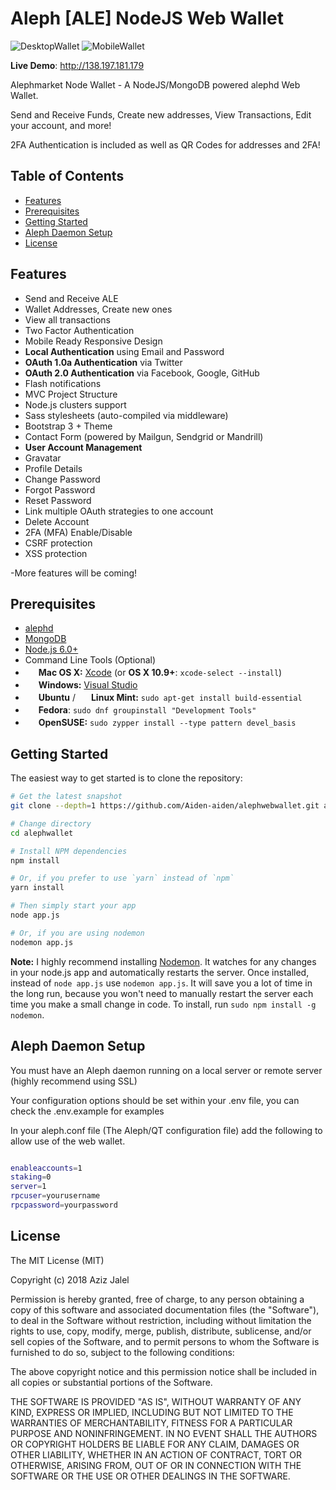 
Aleph [ALE] NodeJS Web Wallet
=======================


![DesktopWallet](http://nsa39.casimages.com/img/2018/03/21/180321073047876039.jpg)
![MobileWallet](http://nsa39.casimages.com/img/2018/03/21/180321073047355497.jpg)

**Live Demo**: http://138.197.181.179

Alephmarket Node Wallet - A NodeJS/MongoDB powered alephd Web Wallet.

Send and Receive Funds, Create new addresses, View Transactions, Edit your account, and more!

2FA Authentication is included as well as QR Codes for addresses and 2FA!

Table of Contents
-----------------

- [Features](#features)
- [Prerequisites](#prerequisites)
- [Getting Started](#getting-started)
- [Aleph Daemon Setup](#Ale-daemon-setup)
- [License](#license)

Features
--------

- Send and Receive ALE
- Wallet Addresses, Create new ones
- View all transactions
- Two Factor Authentication
- Mobile Ready Responsive Design
- **Local Authentication** using Email and Password
- **OAuth 1.0a Authentication** via Twitter
- **OAuth 2.0 Authentication** via Facebook, Google, GitHub
- Flash notifications
- MVC Project Structure
- Node.js clusters support
- Sass stylesheets (auto-compiled via middleware)
- Bootstrap 3 + Theme
- Contact Form (powered by Mailgun, Sendgrid or Mandrill)
- **User Account Management**
 - Gravatar
 - Profile Details
 - Change Password
 - Forgot Password
 - Reset Password
 - Link multiple OAuth strategies to one account
 - Delete Account
 - 2FA (MFA) Enable/Disable
- CSRF protection
- XSS protection

-More features will be coming!

Prerequisites
-------------

- [alephd](https://github.com/alephmarket/ALE)
- [MongoDB](https://www.mongodb.org/downloads)
- [Node.js 6.0+](http://nodejs.org)
- Command Line Tools (Optional)
 - <img src="http://deluge-torrent.org/images/apple-logo.gif" height="17">&nbsp;**Mac OS X:** [Xcode](https://itunes.apple.com/us/app/xcode/id497799835?mt=12) (or **OS X 10.9+**: `xcode-select --install`)
 - <img src="http://dc942d419843af05523b-ff74ae13537a01be6cfec5927837dcfe.r14.cf1.rackcdn.com/wp-content/uploads/windows-8-50x50.jpg" height="17">&nbsp;**Windows:** [Visual Studio](https://www.visualstudio.com/products/visual-studio-community-vs)
 - <img src="https://lh5.googleusercontent.com/-2YS1ceHWyys/AAAAAAAAAAI/AAAAAAAAAAc/0LCb_tsTvmU/s46-c-k/photo.jpg" height="17">&nbsp;**Ubuntu** / <img src="https://upload.wikimedia.org/wikipedia/commons/3/3f/Logo_Linux_Mint.png" height="17">&nbsp;**Linux Mint:** `sudo apt-get install build-essential`
 - <img src="http://i1-news.softpedia-static.com/images/extra/LINUX/small/slw218news1.png" height="17">&nbsp;**Fedora**: `sudo dnf groupinstall "Development Tools"`
 - <img src="https://en.opensuse.org/images/b/be/Logo-geeko_head.png" height="17">&nbsp;**OpenSUSE:** `sudo zypper install --type pattern devel_basis`

Getting Started
---------------

The easiest way to get started is to clone the repository:

```bash
# Get the latest snapshot
git clone --depth=1 https://github.com/Aiden-aiden/alephwebwallet.git alephwallet

# Change directory
cd alephwallet

# Install NPM dependencies
npm install

# Or, if you prefer to use `yarn` instead of `npm`
yarn install

# Then simply start your app
node app.js

# Or, if you are using nodemon
nodemon app.js
```

**Note:** I highly recommend installing [Nodemon](https://github.com/remy/nodemon).
It watches for any changes in your  node.js app and automatically restarts the
server. Once installed, instead of `node app.js` use `nodemon app.js`. It will
save you a lot of time in the long run, because you won't need to manually
restart the server each time you make a small change in code. To install, run
`sudo npm install -g nodemon`.

Aleph Daemon Setup
------------------

You must have an Aleph daemon running on a local server or remote server (highly recommend using SSL)

Your configuration options should be set within your .env file, you can check the .env.example for examples

In your aleph.conf file (The Aleph/QT configuration file) add the following to allow use of the web wallet.

```bash

enableaccounts=1
staking=0
server=1
rpcuser=yourusername
rpcpassword=yourpassword

```

License
-------

The MIT License (MIT)

Copyright (c) 2018 Aziz Jalel

Permission is hereby granted, free of charge, to any person obtaining a copy of this software and associated documentation files (the "Software"), to deal in the Software without restriction, including without limitation the rights to use, copy, modify, merge, publish, distribute, sublicense, and/or sell copies of the Software, and to permit persons to whom the Software is furnished to do so, subject to the following conditions:

The above copyright notice and this permission notice shall be included in all copies or substantial portions of the Software.

THE SOFTWARE IS PROVIDED "AS IS", WITHOUT WARRANTY OF ANY KIND, EXPRESS OR IMPLIED, INCLUDING BUT NOT LIMITED TO THE WARRANTIES OF MERCHANTABILITY, FITNESS FOR A PARTICULAR PURPOSE AND NONINFRINGEMENT. IN NO EVENT SHALL THE AUTHORS OR COPYRIGHT HOLDERS BE LIABLE FOR ANY CLAIM, DAMAGES OR OTHER LIABILITY, WHETHER IN AN ACTION OF CONTRACT, TORT OR OTHERWISE, ARISING FROM, OUT OF OR IN CONNECTION WITH THE SOFTWARE OR THE USE OR OTHER DEALINGS IN THE SOFTWARE.
